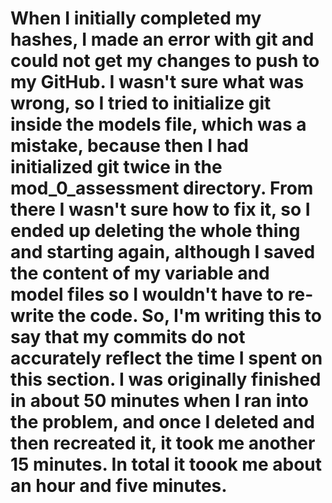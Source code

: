 # When I initially completed my hashes, I made an error with git and could not get my changes to push to my GitHub. I wasn't sure what was wrong, so I tried to initialize git inside the models file, which was a mistake, because then I had initialized git twice in the mod_0_assessment directory. From there I wasn't sure how to fix it, so I ended up deleting the whole thing and starting again, although I saved the content of my variable and model files so I wouldn't have to re-write the code. So, I'm writing this to say that my commits do not accurately reflect the time I spent on this section. I was originally finished in about 50 minutes when I ran into the problem, and once I deleted and then recreated it, it took me another 15 minutes. In total it toook me about an hour and five minutes. 
